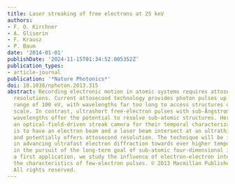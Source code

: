 ```yaml
---
title: Laser streaking of free electrons at 25 keV
authors:
- F. O. Kirchner
- A. Gliserin
- F. Krausz
- P. Baum
date: '2014-01-01'
publishDate: '2024-11-15T01:34:52.005352Z'
publication_types:
- article-journal
publication: '*Nature Photonics*'
doi: 10.1038/nphoton.2013.315
abstract: Recording electronic motion in atomic systems requires attosecond and picometre
  resolutions. Current attosecond technology provides photon pulses up to an energy
  range of 100 eV, with wavelengths far too long to access structures on the atomic
  scale. In contrast, ultrashort free-electron pulses with sub-Ångstrom de Broglie
  wavelengths offer the potential to resolve sub-atomic structures. Here, we demonstrate
  an optical-field-driven streak camera for their temporal characterization. Our concept
  is to have an electron beam and a laser beam intersect at an ultrathin metal mirror,
  and potentially offers attosecond resolution. The technique will be instrumental
  in advancing ultrafast electron diffraction towards ever higher temporal resolution
  in the pursuit of the long-term goal of sub-atomic four-dimensional imaging. As
  a first application, we study the influence of electron-electron interactions on
  the characteristics of few-electron pulses. © 2013 Macmillan Publishers Limited.
  All rights reserved.
---
```

